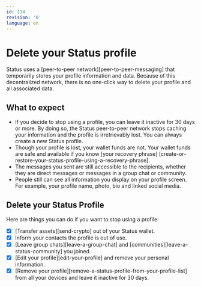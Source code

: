 ```yaml
---
id: 114
revision: '0'
language: en
---
```


# Delete your Status profile

Status uses a [peer-to-peer network][peer-to-peer-messaging] that temporarily stores your profile information and data. Because of this decentralized network, there is no one-click way to delete your profile and all associated data.

## What to expect

- If you decide to stop using a profile, you can leave it inactive for 30 days or more. By doing so, the Status peer-to-peer network stops caching your information and the profile is irretrievably lost. You can always create a new Status profile.
- Though your profile is lost, your wallet funds are not. Your wallet funds are safe and available if you know [your recovery phrase] [create-or-restore-your-status-profile-using-a-recovery-phrase].
- The messages you sent are still accessible to the recipients, whether they are direct messages or messages in a group chat or community.
- People still can see all information you display on your profile screen. For example, your profile name, photo, bio and linked social media.

## Delete your Status Profile

Here are things you can do if you want to stop using a profile:

- [x] [Transfer assets][send-crypto] out of your Status wallet.
- [x] Inform your contacts the profile is out of use.
- [x] [Leave group chats][leave-a-group-chat] and [communities][leave-a-status-community] you joined.
- [x] [Edit your profile][edit-your-profile] and remove your personal information.
- [x] [Remove your profile][remove-a-status-profile-from-your-profile-list] from all your devices and leave it inactive for 30 days.

